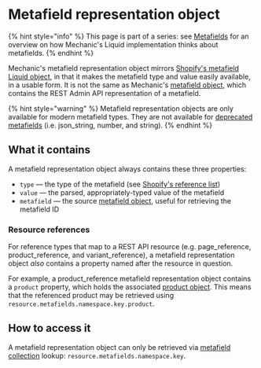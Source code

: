 # Metafield representation object

{% hint style="info" %}
This page is part of a series: see [Metafields](./) for an overview on how Mechanic's Liquid implementation thinks about metafields.
{% endhint %}

Mechanic's metafield representation object mirrors [Shopify's metafield Liquid object](https://shopify.dev/api/liquid/objects/metafield), in that it makes the metafield type and value easily available, in a usable form. It is not the same as Mechanic's [metafield object](metafield-object.md), which contains the REST Admin API representation of a metafield.

{% hint style="warning" %}
Metafield representation objects are only available for modern metafield types. They are not available for [deprecated metafields](https://shopify.dev/api/liquid/objects/metafield#deprecated-metafields) \(i.e. json\_string, number, and string\).
{% endhint %}

## What it contains

A metafield representation object always contains these three properties:

* `type` — the type of the metafield \(see [Shopify's reference list](https://shopify.dev/apps/metafields/definitions/types)\)
* `value` — the parsed, appropriately-typed value of the metafield
* `metafield` — the source [metafield object](metafield-object.md), useful for retrieving the metafield ID

### Resource references

For reference types that map to a REST API resource \(e.g. page\_reference, product\_reference, and variant\_reference\), a metafield representation object _also_ contains a property named after the resource in question.

For example, a product\_reference metafield representation object contains a `product` property, which holds the associated [product object](../product.md). This means that the referenced product may be retrieved using `resource.metafields.namespace.key.product`.

## How to access it

A metafield representation object can only be retrieved via [metafield collection](metafield-collection.md) lookup: `resource.metafields.namespace.key`.

